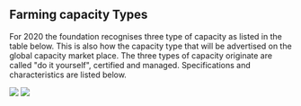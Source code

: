 ## Farming capacity Types

For 2020 the foundation recognises three type of capacity as listed in the table below.  This is also how the capacity type that will be advertised on the global capacity market place.  The three types of capacity originate are called "do it yourself", certified and managed.  Specifications and characteristics are listed below.


![](/images/farming_tokens.png)
![](/images/cultivation_tokens.png)

